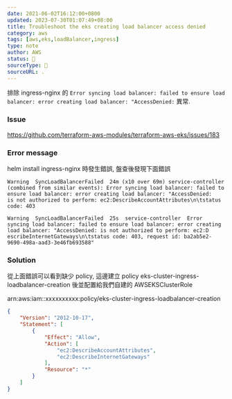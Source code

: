 ```yaml
---
date: 2021-06-02T16:12:00+0800
updated: 2023-07-30T01:07:49+08:00
title: Troubleshoot the eks creating load balancer access denied
category: aws
tags: [aws,eks,loadBalancer,ingress]
type: note
author: AWS
status: 🌲
sourceType: 📜️
sourceURL: .
---
```


排除 ingress-nginx 的 `Error syncing load balancer: failed to ensure load balancer: error creating load balancer: "AccessDenied:` 異常.

<!--more-->

### Issue

https://github.com/terraform-aws-modules/terraform-aws-eks/issues/183

### Error message

helm install ingress-nginx 時發生錯誤, 盤查後發現下面錯誤

```text
Warning  SyncLoadBalancerFailed  24m (x10 over 69m) service-controller  (combined from similar events): Error syncing load balancer: failed to ensure load balancer: error creating load balancer: "AccessDenied:
is not authorized to perform: ec2:DescribeAccountAttributes\n\tstatus code: 403
```

```text
Warning  SyncLoadBalancerFailed  25s  service-controller  Error syncing load balancer: failed to ensure load balancer: error creating load balancer: "AccessDenied: is not authorized to perform: ec2:D
escribeInternetGateways\n\tstatus code: 403, request id: ba2ab5e2-9690-498a-aad3-3e46fb693588"
```

### Solution

從上面錯誤可以看到缺少 policy, 這邊建立 policy eks-cluster-ingress-loadbalancer-creation 後並配置給我們自建的 AWSEKSClusterRole  

arn:aws:iam::xxxxxxxxxx:policy/eks-cluster-ingress-loadbalancer-creation

```json
{
    "Version": "2012-10-17",
    "Statement": [
        {
            "Effect": "Allow",
            "Action": [
                "ec2:DescribeAccountAttributes",
                "ec2:DescribeInternetGateways"
            ],
            "Resource": "*"
        }
    ]
}
```
